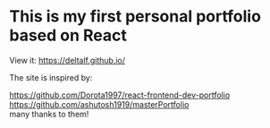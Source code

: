 # This is my first personal portfolio based on React

View it: https://deltalf.github.io/

The site is inspired by:

https://github.com/Dorota1997/react-frontend-dev-portfolio  
https://github.com/ashutosh1919/masterPortfolio  
many thanks to them!
